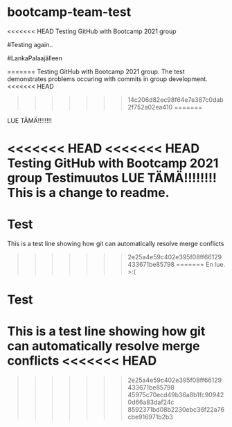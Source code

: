 # bootcamp-team-test
<<<<<<< HEAD
Testing GitHub with Bootcamp 2021 group

#Testing again..

#LankaPalaajälleen

=======
Testing GitHub with Bootcamp 2021 group. The test demonstrates problems occuring with commits in group development.
<<<<<<< HEAD
>>>>>>> 14c206d82ec98f64e7e387c0dab2f752a02ea410
=======

LUE TÄMÄ!!!!!!!!

<<<<<<< HEAD
<<<<<<< HEAD
Testing GitHub with Bootcamp 2021 group
Testimuutos
LUE TÄMÄ!!!!!!!!
This is a change to readme.
=======
# Test
This is a test line showing how git can automatically resolve merge conflicts
>>>>>>> 2e25a4e59c402e395f08ff66129433671be85798
=======
En lue. >:(
# Test
This is a test line showing how git can automatically resolve merge conflicts
<<<<<<< HEAD
=======
>>>>>>> 2e25a4e59c402e395f08ff66129433671be85798
>>>>>>> 45975c70ecd49b36a8b1fc909420d66a83daf24c
>>>>>>> 8592371bd08b2230ebc36f22a76cbe916971b2b3
